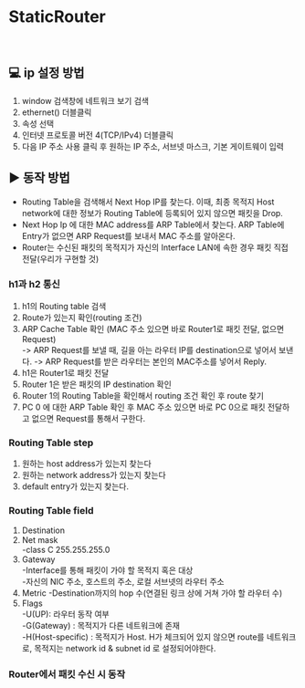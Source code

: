 # StaticRouter

<br>

## 💻 ip 설정 방법

1. window 검색창에 네트워크 보기 검색
2. ethernet() 더블클릭
3. 속성 선택
4. 인터넷 프로토콜 버전 4(TCP/IPv4) 더블클릭
5. 다음 IP 주소 사용 클릭 후 원하는 IP 주소, 서브넷 마스크, 기본 게이트웨이 입력
   <br>

## ▶ 동작 방법

- Routing Table을 검색해서 Next Hop IP를 찾는다. 이때, 최종 목적지 Host network에 대한 정보가 Routing Table에 등록되어 있지 않으면 패킷을 Drop.
- Next Hop Ip 에 대한 MAC address를 ARP Table에서 찾는다. ARP Table에 Entry가 없으면 ARP Request를 보내서 MAC 주소를 알아온다.
- Router는 수신된 패킷의 목적지가 자신의 Interface LAN에 속한 경우 패킷 직접 전달(우리가 구현할 것)

### h1과 h2 통신

1. h1의 Routing table 검색
2. Route가 있는지 확인(routing 조건)
3. ARP Cache Table 확인 (MAC 주소 있으면 바로 Router1로 패킷 전달, 없으면 Request)  
   -> ARP Request를 보낼 때, 길을 아는 라우터 IP를 destination으로 넣어서 보낸다.
   -> ARP Request를 받은 라우터는 본인의 MAC주소를 넣어서 Reply.
4. h1은 Router1로 패킷 전달
5. Router 1은 받은 패킷의 IP destination 확인
6. Router 1의 Routing Table을 확인해서 routing 조건 확인 후 route 찾기
7. PC 0 에 대한 ARP Table 확인 후 MAC 주소 있으면 바로 PC 0으로 패킷 전달하고 없으면 Request를 통해서 구한다.

### Routing Table step

1. 원하는 host address가 있는지 찾는다
2. 원하는 network address가 있는지 찾는다
3. default entry가 있는지 찾는다.

### Routing Table field

1. Destination
2. Net mask  
   -class C 255.255.255.0
3. Gateway  
   -Interface를 통해 패킷이 가야 할 목적지 혹은 대상  
   -자신의 NIC 주소, 호스트의 주소, 로컬 서브넷의 라우터 주소
4. Metric
   -Destination까지의 hop 수(연결된 링크 상에 거쳐 가야 할 라우터 수)
5. Flags  
   -U(UP): 라우터 동작 여부  
   -G(Gateway) : 목적지가 다른 네트워크에 존재  
   -H(Host-specific) : 목적지가 Host. H가 체크되어 있지 않으면 route를 네트워크로, 목적지는 network id & subnet id 로 설정되어야한다.

### Router에서 패킷 수신 시 동작
